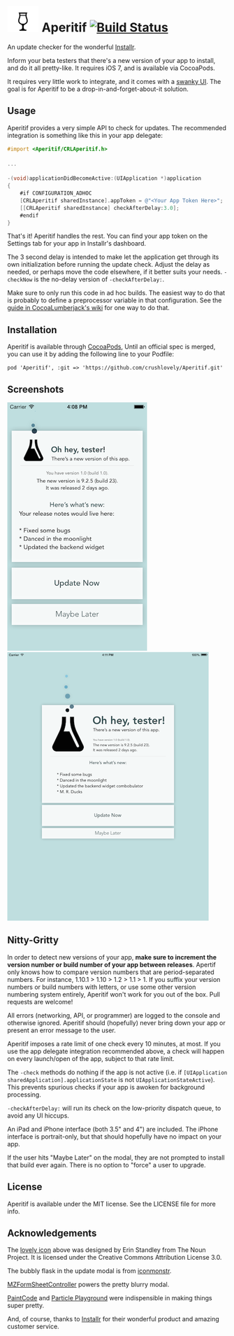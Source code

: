 # ![icon](tulip-glass.png) Aperitif [![Build Status](https://travis-ci.org/crushlovely/Aperitif.svg?branch=master)](https://travis-ci.org/crushlovely/Aperitif)

<!--
[![Version](http://cocoapod-badges.herokuapp.com/v/Aperitif/badge.png)](http://cocoadocs.org/docsets/Aperitif)
[![Platform](http://cocoapod-badges.herokuapp.com/p/Aperitif/badge.png)](http://cocoadocs.org/docsets/Aperitif)
-->

An update checker for the wonderful [Installr](https://installrapp.com).

Inform your beta testers that there's a new version of your app to install, and do it all pretty-like. It requires iOS 7, and is available via CocoaPods.

It requires very little work to integrate, and it comes with a [swanky UI](#screenshots). The goal is for Aperitif to be a drop-in-and-forget-about-it solution.

## Usage
Aperitif provides a very simple API to check for updates. The recommended integration is something like this in your app delegate:

```objective-c
#import <Aperitif/CRLAperitif.h>

...

-(void)applicationDidBecomeActive:(UIApplication *)application
{
    #if CONFIGURATION_ADHOC
    [CRLAperitif sharedInstance].appToken = @"<Your App Token Here>";
    [[CRLAperitif sharedInstance] checkAfterDelay:3.0];
    #endif
}
```

That's it! Aperitif handles the rest. You can find your app token on the Settings tab for your app in Installr's dashboard.

The 3 second delay is intended to make let the application get through its own initialization before running the update check. Adjust the delay as needed, or perhaps move the code elsewhere, if it better suits your needs. `-checkNow` is the no-delay version of `-checkAfterDelay:`.

Make sure to only run this code in ad hoc builds. The easiest way to do that is probably to define a preprocessor variable in that configuration. See the [guide in CocoaLumberjack's wiki](https://github.com/CocoaLumberjack/CocoaLumberjack/wiki/XcodeTricks#details) for one way to do that.

## Installation
Aperitif is available through [CocoaPods](http://cocoapods.org), Until an official spec is merged, you can use it by adding the following line to your Podfile:

    pod 'Aperitif', :git => 'https://github.com/crushlovely/Aperitif.git'

## Screenshots
![iPhone screenshot](screenshot-iphone.png) ![iPad screenshot](screenshot-ipad.png)

## Nitty-Gritty
In order to detect new versions of your app, **make sure to increment the version number or build number of your app between releases**. Apertif only knows how to compare version numbers that are period-separated numbers. For instance, 1.10.1 > 1.10 > 1.2 > 1.1 > 1. If you suffix your version numbers or build numbers with letters, or use some other version numbering system entirely, Aperitif won't work for you out of the box. Pull requests are welcome!

All errors (networking, API, or programmer) are logged to the console and otherwise ignored. Aperitif should (hopefully) never bring down your app or present an error message to the user.

Aperitif imposes a rate limit of one check every 10 minutes, at most. If you use the app delegate integration recommended above, a check will happen on every launch/open of the app, subject to that rate limit.

The `-check` methods do nothing if the app is not active (i.e. if `[UIApplication sharedApplication].applicationState` is not `UIApplicationStateActive`). This prevents spurious checks if your app is awoken for background processing.

`-checkAfterDelay:` will run its check on the low-priority dispatch queue, to avoid any UI hiccups.

An iPad and iPhone interface (both 3.5" and 4") are included. The iPhone interface is portrait-only, but that should hopefully have no impact on your app.

If the user hits "Maybe Later" on the modal, they are not prompted to install that build ever again. There is no option to "force" a user to upgrade.

## License
Aperitif is available under the MIT license. See the LICENSE file for more info.

## Acknowledgements
The [lovely icon](http://thenounproject.com/term/tulip-glass/30573/) above was designed by Erin Standley from The Noun Project. It is licensed under the Creative Commons Attribution License 3.0.

The bubbly flask in the update modal is from [iconmonstr](http://iconmonstr.com/flask-7-icon/).

[MZFormSheetController](https://github.com/m1entus/MZFormSheetController) powers the pretty blurry modal.

[PaintCode](http://www.paintcodeapp.com/) and [Particle Playground](http://www.vigorouscoding.com/mac-apps/particle-playground/) were indispensible in making things super pretty.

And, of course, thanks to [Installr](https://installrapp.com) for their wonderful product and amazing customer service.
